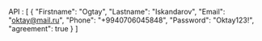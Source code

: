 API : [
  {
    "Firstname": "Ogtay",
    "Lastname": "Iskandarov",
    "Email": "oktay@mail.ru",
    "Phone": "+9940706045848",
    "Password": "Oktay123!",
    "agreement": true
  }
]
